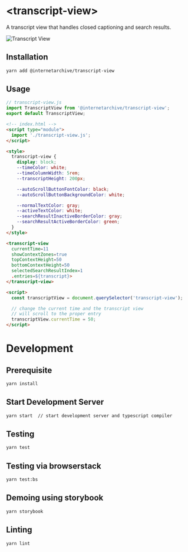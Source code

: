 # \<transcript-view>

A transcript view that handles closed captioning and search results.

![Transcript View](./assets/img/transcript-view.gif "Transcript View Demo")

## Installation
```bash
yarn add @internetarchive/transcript-view
```

## Usage
```js
// transcript-view.js
import TranscriptView from '@internetarchive/transcript-view';
export default TranscriptView;
```

```html
<!-- index.html -->
<script type="module">
  import './transcript-view.js';
</script>

<style>
  transcript-view {
    display: block;
    --timeColor: white;
    --timeColumnWidth: 5rem;
    --transcriptHeight: 200px;

    --autoScrollButtonFontColor: black;
    --autoScrollButtonBackgroundColor: white;

    --normalTextColor: gray;
    --activeTextColor: white;
    --searchResultInactiveBorderColor: gray;
    --searchResultActiveBorderColor: green;
  }
</style>

<transcript-view
  currentTime=11
  showContextZones=true
  topContextHeight=50
  bottomContextHeight=50
  selectedSearchResultIndex=1
  .entries=${transcript}>
</transcript-view>

<script>
  const transcriptView = document.querySelector('transcript-view');

  // change the current time and the transcript view
  // will scroll to the proper entry
  transcriptView.currentTime = 50;
</script>

```

# Development

## Prerequisite
```bash
yarn install
```

## Start Development Server
```bash
yarn start  // start development server and typescript compiler
```

## Testing
```bash
yarn test
```

## Testing via browserstack
```bash
yarn test:bs
```

## Demoing using storybook
```bash
yarn storybook
```

## Linting
```bash
yarn lint
```

